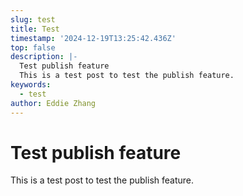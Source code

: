 ```yaml
---
slug: test
title: Test
timestamp: '2024-12-19T13:25:42.436Z'
top: false
description: |-
  Test publish feature
  This is a test post to test the publish feature.
keywords:
  - test
author: Eddie Zhang
---
```


# Test publish feature

This is a test post to test the publish feature.

